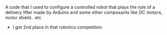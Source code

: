 A code that I used to configure a controlled robot that plays the role of a delivery lifter made by Arduino and some other composants like DC motors, motor shield.. etc

- I got 2nd place in that robotics competition.
